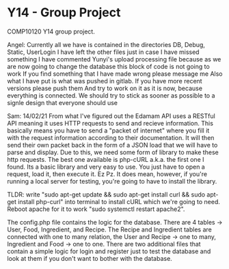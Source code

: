 # Y14 - Group Project

COMP10120 Y14 group project.

Angel:
Currently all we have is contained in the directories DB, Debug, Static, UserLogin
I have left the other files just in case I have missed something
I have commented Yunyi's upload processing file because as we are now going to change the database this block of code is not going to work
If you find something that I have made wrong please message me
Also what I have put is what was pushed in gitlab. If you have more recent versions please push them
And try to work on it as it is now, because everything is connected. We should try to stick as sooner as possible to a signle design that everyone should use

Sam: 14/02/21
From what I've figured out the Edamam API uses a RESTful API meaning it uses HTTP requests to send and recieve information. This basically means you have to send a "packet of internet" where you fill it with the request information according to their documentation. It will then send their own packet back in the form of a JSON load that we will have to parse and display.
Due to this, we need some form of library to make these http requests. The best one available is php-cURL a.k.a. the first one I found. Its a basic library and very easy to use. You just have to open a request, load it, then execute it. Ez Pz. It does mean, however, if you're running a local server for testing, you're going to have to install the library.

TLDR: write "sudo apt-get update && sudo apt-get install curl && sudo apt-get install php-curl" into terminal to install cURL which we're going to need. Reboot apache for it to work "sudo systemctl restart apache2".

The config.php file contains the logic for the database. There are 4 tables -> User, Food, Ingredient, and Recipe. The Recipe and Ingredient tables are connected with one to many relation, the User and Recipe -> one to many, Ingredient and Food -> one to one.
There are two additional files that contain a simple logic for login and register just to test the database and look at them if you don't want to bother with the database.